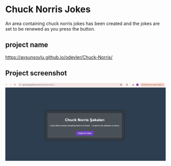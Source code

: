 # Chuck Norris Jokes

An area containing chuck norris jokes has been created and the jokes are set to be renewed as you press the button.
## project name
https://aysunsoylu.github.io/odevler/Chuck-Norris/

## Project screenshot
![alt text](image.png)